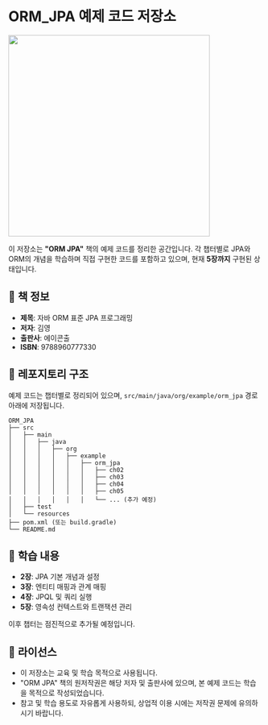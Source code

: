 # ORM_JPA 예제 코드 저장소

<img src="https://github.com/user-attachments/assets/79234963-5485-414a-b3ef-6f6d607c9f1d" width="400">

이 저장소는 **"ORM JPA"** 책의 예제 코드를 정리한 공간입니다. 각 챕터별로 JPA와 ORM의 개념을 학습하며 직접 구현한 코드를 포함하고 있으며, 현재 **5장까지** 구현된 상태입니다.

## 📖 책 정보
- **제목**: 자바 ORM 표준 JPA 프로그래밍
- **저자**: 김영
- **출판사**: 에이콘출
- **ISBN**: 9788960777330

## 📁 레포지토리 구조

예제 코드는 챕터별로 정리되어 있으며, `src/main/java/org/example/orm_jpa` 경로 아래에 저장됩니다.

```
ORM_JPA
├── src
│   ├── main
│   │   ├── java
│   │   │   ├── org
│   │   │   │   ├── example
│   │   │   │   │   ├── orm_jpa
│   │   │   │   │   │   ├── ch02
│   │   │   │   │   │   ├── ch03
│   │   │   │   │   │   ├── ch04
│   │   │   │   │   │   ├── ch05
│   │   │   │   │   │   └── ... (추가 예정)
│   ├── test
│   └── resources
├── pom.xml (또는 build.gradle)
└── README.md
```

## 🌱 학습 내용
- **2장**: JPA 기본 개념과 설정
- **3장**: 엔티티 매핑과 관계 매핑
- **4장**: JPQL 및 쿼리 실행
- **5장**: 영속성 컨텍스트와 트랜잭션 관리

이후 챕터는 점진적으로 추가될 예정입니다.

## 📜 라이선스
- 이 저장소는 교육 및 학습 목적으로 사용됩니다.
- "ORM JPA" 책의 원저작권은 해당 저자 및 출판사에 있으며, 본 예제 코드는 학습을 목적으로 작성되었습니다.
- 참고 및 학습 용도로 자유롭게 사용하되, 상업적 이용 시에는 저작권 문제에 유의하시기 바랍니다.
